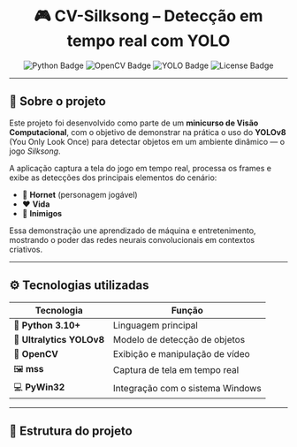 <h1 align="center">🎮 CV-Silksong – Detecção em tempo real com YOLO</h1>

<p align="center">
  <img src="https://img.shields.io/badge/Python-3.10+-blue?logo=python" alt="Python Badge">
  <img src="https://img.shields.io/badge/OpenCV-vision-green?logo=opencv" alt="OpenCV Badge">
  <img src="https://img.shields.io/badge/Ultralytics-YOLOv8-orange?logo=yolo" alt="YOLO Badge">
  <img src="https://img.shields.io/badge/license-MIT-lightgrey" alt="License Badge">
</p>


---

## 🧠 Sobre o projeto
Este projeto foi desenvolvido como parte de um **minicurso de Visão Computacional**, com o objetivo de demonstrar na prática o uso do **YOLOv8** (You Only Look Once) para detectar objetos em um ambiente dinâmico — o jogo *Silksong*.  

A aplicação captura a tela do jogo em tempo real, processa os frames e exibe as detecções dos principais elementos do cenário:

- 🧍 **Hornet** (personagem jogável)  
- ❤️ **Vida**  
- 👾 **Inimigos**

Essa demonstração une aprendizado de máquina e entretenimento, mostrando o poder das redes neurais convolucionais em contextos criativos.

---

## ⚙️ Tecnologias utilizadas
| Tecnologia | Função |
|-------------|--------|
| 🐍 **Python 3.10+** | Linguagem principal |
| 🧠 **Ultralytics YOLOv8** | Modelo de detecção de objetos |
| 🎥 **OpenCV** | Exibição e manipulação de vídeo |
| 🖼️ **mss** | Captura de tela em tempo real |
| 💻 **PyWin32** | Integração com o sistema Windows |

---

## 📁 Estrutura do projeto
